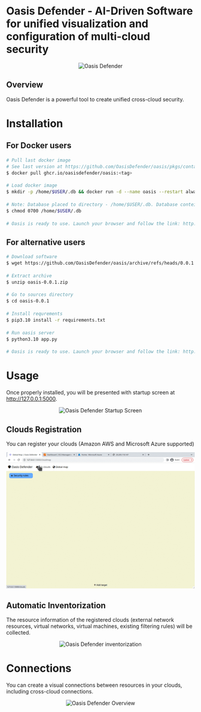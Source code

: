 # Oasis Defender - AI-Driven Software for unified visualization and configuration of multi-cloud security

<p align="center">
<img alt="Oasis Defender" src="screenshots/overview.gif"/>
</p>

## Overview

Oasis Defender is a powerful tool to create unified cross-cloud security.

# Installation

## For Docker users

``` bash
# Pull last docker image
# See last version at https://github.com/OasisDefender/oasis/pkgs/container/oasis
$ docker pull ghcr.io/oasisdefender/oasis:<tag>

# Load docker image
$ mkdir -p /home/$USER/.db && docker run -d --name oasis --restart always -p 127.0.0.1:5000:5000 -v /home/$USER/.db:/app/db --user $UID:$UID --hostname=$USER@oasis oasis

# Note: Database placed to directory - /home/$USER/.db. Database conteins autentification params for cloud connection. We recommend that you protect this directory from unauthorized users. For example:
$ chmod 0700 /home/$USER/.db

# Oasis is ready to use. Launch your browser and follow the link: http://127.0.0.1:5000
```

## For alternative users
``` bash
# Download software
$ wget https://github.com/OasisDefender/oasis/archive/refs/heads/0.0.1.zip

# Extract archive
$ unzip oasis-0.0.1.zip

# Go to sources directory
$ cd oasis-0.0.1

# Install requrements
$ pip3.10 install -r requirements.txt

# Run oasis server
$ python3.10 app.py

# Oasis is ready to use. Launch your browser and follow the link: http://127.0.0.1:5000
```


# Usage

Once properly installed, you will be presented with startup screen at http://127.0.0.1:5000.

<p align="center">
<img alt="Oasis Defender Startup Screen" src="screenshots/start.gif"/>
</p>


## Clouds Registration

You can register your clouds (Amazon AWS and Microsoft Azure supported)

<p align="center">
<img alt="Oasis Defender cloud registration" src="screenshots/cloud_reg.gif?raw=true"/>
</p>

## Automatic Inventorization

The resource information of the registered clouds (external network resources, virtual networks, virtual machines, existing filtering rules) will be collected.

<p align="center">
<img alt="Oasis Defender inventorization" src="screenshots/cloud-inv.png"/>
</p>



# Connections

You can create a visual connections between resources in your clouds, including cross-cloud connections.

<p align="center">
<img alt="Oasis Defender Overview" src="screenshots/cloud-conn.png"/>
</p>


